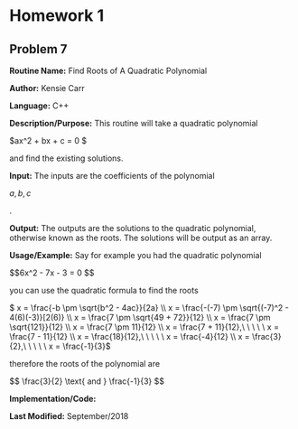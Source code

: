 # Homework 1

## Problem 7
**Routine Name:**           Find Roots of A Quadratic Polynomial

**Author:** Kensie Carr

**Language:** C++

**Description/Purpose:** 
This routine will take a quadratic polynomial <p> $ax^2 + bx + c = 0 $ </p> and find the existing solutions.

**Input:** 
The inputs are the coefficients of the polynomial <p> $a,b,c$ </p>.

**Output:** 
The outputs are the solutions to the quadratic polynomial, otherwise known as the roots. The solutions will be output as an array.

**Usage/Example:**
Say for example you had the quadratic polynomial 
<p>
  $$6x^2 - 7x - 3 = 0 $$  
</p>
you can use the quadratic formula to find the roots
<p>
 $ x = \frac{-b \pm \sqrt{b^2 - 4ac}}{2a} \\
   x = \frac{-(-7) \pm \sqrt{(-7)^2 - 4(6)(-3)}[2(6)} \\
   x = \frac{7 \pm \sqrt{49 + 72}}{12} \\
   x = \frac{7 \pm \sqrt{121}}{12} \\
   x = \frac{7 \pm 11}{12} \\
   x = \frac{7 + 11}{12},\ \ \ \ \ x = \frac{7 - 11}{12} \\
   x = \frac{18}{12},\ \ \ \ \ x = \frac{-4}{12} \\
   x = \frac{3}{2},\ \ \ \ \ x = \frac{-1}{3}$
</p>
therefore the roots of the polynomial are
<p>
  $$ \frac{3}{2} \text{ and } \frac{-1}{3} $$
</p>
 
**Implementation/Code:** 

**Last Modified:** September/2018
